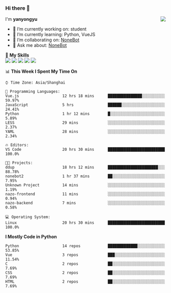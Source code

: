 ### Hi there 👋

<a href="#">
  <img align="right" src="https://github-readme-stats.vercel.app/api?username=yanyongyu&count_private=true&show_icons=true&bg_color=15,f2f7fd,E0EAFC" />
</a>

I'm **yanyongyu**

- 🔭 I’m currently working on: student
- 🌱 I’m currently learning: Python, VueJS
- 👯 I’m collaborating on: [NoneBot](https://github.com/nonebot)
- 💬 Ask me about: [NoneBot](https://github.com/nonebot)

🌟 **My Skills**  
![](https://img.shields.io/badge/-Python-3e74a2?style=flat-square&logo=Python&logoColor=fff)
![](https://img.shields.io/badge/-Vue-4fc08d?style=flat-square&logo=Vue.js&logoColor=fff)
![](https://img.shields.io/badge/-Node.js-339933?style=flat-square&logo=Node.js&logoColor=fff)
![](https://img.shields.io/badge/-Docker-2496ED?style=flat-square&logo=Docker&logoColor=fff)
![](https://img.shields.io/badge/-Linux-000000?style=flat-square&logo=Linux&logoColor=fff)

<!--START_SECTION:waka-->
📊 **This Week I Spent My Time On** 

```text
⌚︎ Time Zone: Asia/Shanghai

💬 Programming Languages: 
Vue.js                   12 hrs 18 mins      ███████████████░░░░░░░░░░   59.97% 
JavaScript               5 hrs               ██████░░░░░░░░░░░░░░░░░░░   24.41% 
Python                   1 hr 12 mins        █░░░░░░░░░░░░░░░░░░░░░░░░   5.89% 
LESS                     29 mins             ░░░░░░░░░░░░░░░░░░░░░░░░░   2.37% 
YAML                     28 mins             ░░░░░░░░░░░░░░░░░░░░░░░░░   2.34%

🔥 Editors: 
VS Code                  20 hrs 30 mins      █████████████████████████   100.0%

🐱‍💻 Projects: 
ddup                     18 hrs 12 mins      ██████████████████████░░░   88.78% 
nonebot2                 1 hr 37 mins        ██░░░░░░░░░░░░░░░░░░░░░░░   7.95% 
Unknown Project          14 mins             ░░░░░░░░░░░░░░░░░░░░░░░░░   1.19% 
nazo-frontend            11 mins             ░░░░░░░░░░░░░░░░░░░░░░░░░   0.94% 
nazo-backend             7 mins              ░░░░░░░░░░░░░░░░░░░░░░░░░   0.58%

💻 Operating System: 
Linux                    20 hrs 30 mins      █████████████████████████   100.0%

```

**I Mostly Code in Python** 

```text
Python                   14 repos            █████████████░░░░░░░░░░░░   53.85% 
Vue                      3 repos             ███░░░░░░░░░░░░░░░░░░░░░░   11.54% 
C                        2 repos             ██░░░░░░░░░░░░░░░░░░░░░░░   7.69% 
CSS                      2 repos             ██░░░░░░░░░░░░░░░░░░░░░░░   7.69% 
HTML                     2 repos             ██░░░░░░░░░░░░░░░░░░░░░░░   7.69%

```



<!--END_SECTION:waka-->
